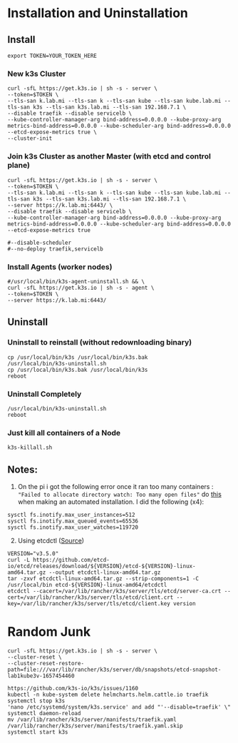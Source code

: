 # Installation and Uninstallation

## Install
```
export TOKEN=YOUR_TOKEN_HERE
```

### New k3s Cluster
```
curl -sfL https://get.k3s.io | sh -s - server \
--token=$TOKEN \
--tls-san k.lab.mi --tls-san k --tls-san kube --tls-san kube.lab.mi --tls-san k3s --tls-san k3s.lab.mi --tls-san 192.168.7.1 \
--disable traefik --disable servicelb \
--kube-controller-manager-arg bind-address=0.0.0.0 --kube-proxy-arg metrics-bind-address=0.0.0.0 --kube-scheduler-arg bind-address=0.0.0.0 --etcd-expose-metrics true \
--cluster-init
```

### Join k3s Cluster as another Master (with etcd and control plane)
```
curl -sfL https://get.k3s.io | sh -s - server \
--token=$TOKEN \
--tls-san k.lab.mi --tls-san k --tls-san kube --tls-san kube.lab.mi --tls-san k3s --tls-san k3s.lab.mi --tls-san 192.168.7.1 \
--server https://k.lab.mi:6443/ \
--disable traefik --disable servicelb \
--kube-controller-manager-arg bind-address=0.0.0.0 --kube-proxy-arg metrics-bind-address=0.0.0.0 --kube-scheduler-arg bind-address=0.0.0.0 --etcd-expose-metrics true

#--disable-scheduler
#--no-deploy traefik,servicelb
```

### Install Agents (worker nodes)
```
#/usr/local/bin/k3s-agent-uninstall.sh && \
curl -sfL https://get.k3s.io | sh -s - agent \
--token=$TOKEN \
--server https://k.lab.mi:6443/
```

## Uninstall
### Uninstall to reinstall (without redownloading binary)
```
cp /usr/local/bin/k3s /usr/local/bin/k3s.bak
/usr/local/bin/k3s-uninstall.sh
cp /usr/local/bin/k3s.bak /usr/local/bin/k3s
reboot
```

### Uninstall Completely
```
/usr/local/bin/k3s-uninstall.sh
reboot
```

### Just kill all containers of a Node
```
k3s-killall.sh
```

## Notes:
1. On the pi i got the following error once it ran too many containers : `"Failed to allocate directory watch: Too many open files"`
do [this](https://forum.proxmox.com/threads/failed-to-allocate-directory-watch-too-many-open-files.28700/) when making an automated installation.
I did the following (x4):
```
sysctl fs.inotify.max_user_instances=512
sysctl fs.inotify.max_queued_events=65536
sysctl fs.inotify.max_user_watches=119720
```

2. Using etcdctl
([Source](https://rancher.com/docs/k3s/latest/en/advanced/#using-etcdctl))
```
VERSION="v3.5.0"
curl -L https://github.com/etcd-io/etcd/releases/download/${VERSION}/etcd-${VERSION}-linux-amd64.tar.gz --output etcdctl-linux-amd64.tar.gz
tar -zxvf etcdctl-linux-amd64.tar.gz --strip-components=1 -C /usr/local/bin etcd-${VERSION}-linux-amd64/etcdctl
etcdctl --cacert=/var/lib/rancher/k3s/server/tls/etcd/server-ca.crt --cert=/var/lib/rancher/k3s/server/tls/etcd/client.crt --key=/var/lib/rancher/k3s/server/tls/etcd/client.key version

```

# Random Junk
```
curl -sfL https://get.k3s.io | sh -s - server \
--cluster-reset \
--cluster-reset-restore-path=file:///var/lib/rancher/k3s/server/db/snapshots/etcd-snapshot-lab1kube3v-1657454460

https://github.com/k3s-io/k3s/issues/1160
kubectl -n kube-system delete helmcharts.helm.cattle.io traefik
systemctl stop k3s
'nano /etc/systemd/system/k3s.service' and add "'--disable=traefik' \"
systemctl daemon-reload
mv /var/lib/rancher/k3s/server/manifests/traefik.yaml /var/lib/rancher/k3s/server/manifests/traefik.yaml.skip
systemctl start k3s
```